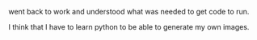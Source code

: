 
went back to work and understood what was needed to get code to run.

I think that I have to learn python to be able to generate my own images.

